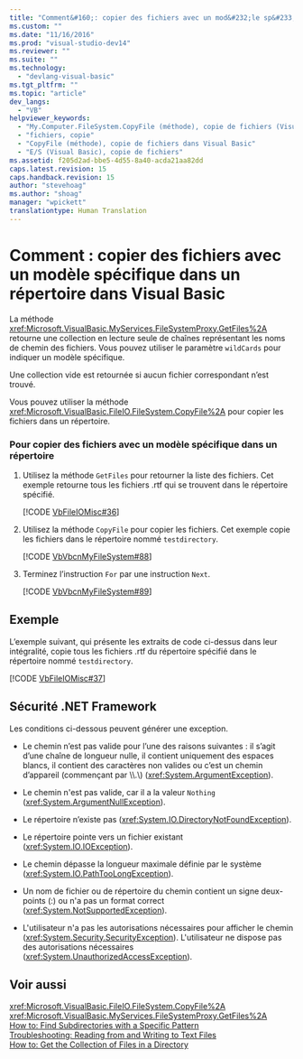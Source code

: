 ```yaml
---
title: "Comment&#160;: copier des fichiers avec un mod&#232;le sp&#233;cifique dans un r&#233;pertoire dans Visual Basic | Microsoft Docs"
ms.custom: ""
ms.date: "11/16/2016"
ms.prod: "visual-studio-dev14"
ms.reviewer: ""
ms.suite: ""
ms.technology: 
  - "devlang-visual-basic"
ms.tgt_pltfrm: ""
ms.topic: "article"
dev_langs: 
  - "VB"
helpviewer_keywords: 
  - "My.Computer.FileSystem.CopyFile (méthode), copie de fichiers (Visual Basic)"
  - "fichiers, copie"
  - "CopyFile (méthode), copie de fichiers dans Visual Basic"
  - "E/S (Visual Basic), copie de fichiers"
ms.assetid: f205d2ad-bbe5-4d55-8a40-acda21aa82dd
caps.latest.revision: 15
caps.handback.revision: 15
author: "stevehoag"
ms.author: "shoag"
manager: "wpickett"
translationtype: Human Translation
---
```

# Comment&#160;: copier des fichiers avec un mod&#232;le sp&#233;cifique dans un r&#233;pertoire dans Visual Basic
La méthode <xref:Microsoft.VisualBasic.MyServices.FileSystemProxy.GetFiles%2A> retourne une collection en lecture seule de chaînes représentant les noms de chemin des fichiers. Vous pouvez utiliser le paramètre `wildCards` pour indiquer un modèle spécifique.  
  
 Une collection vide est retournée si aucun fichier correspondant n’est trouvé.  
  
 Vous pouvez utiliser la méthode <xref:Microsoft.VisualBasic.FileIO.FileSystem.CopyFile%2A> pour copier les fichiers dans un répertoire.  
  
### Pour copier des fichiers avec un modèle spécifique dans un répertoire  
  
1.  Utilisez la méthode `GetFiles` pour retourner la liste des fichiers. Cet exemple retourne tous les fichiers .rtf qui se trouvent dans le répertoire spécifié.  
  
     [!CODE [VbFileIOMisc#36](../CodeSnippet/VS_Snippets_VBCSharp/VbFileIOMisc#36)]  
  
2.  Utilisez la méthode `CopyFile` pour copier les fichiers. Cet exemple copie les fichiers dans le répertoire nommé `testdirectory`.  
  
     [!CODE [VbVbcnMyFileSystem#88](../CodeSnippet/VS_Snippets_VBCSharp/VbVbcnMyFileSystem#88)]  
  
3.  Terminez l’instruction `For` par une instruction `Next`.  
  
     [!CODE [VbVbcnMyFileSystem#89](../CodeSnippet/VS_Snippets_VBCSharp/VbVbcnMyFileSystem#89)]  
  
## Exemple  
 L’exemple suivant, qui présente les extraits de code ci\-dessus dans leur intégralité, copie tous les fichiers .rtf du répertoire spécifié dans le répertoire nommé `testdirectory`.  
  
 [!CODE [VbFileIOMisc#37](../CodeSnippet/VS_Snippets_VBCSharp/VbFileIOMisc#37)]  
  
## Sécurité .NET Framework  
 Les conditions ci\-dessous peuvent générer une exception.  
  
-   Le chemin n’est pas valide pour l’une des raisons suivantes : il s’agit d’une chaîne de longueur nulle, il contient uniquement des espaces blancs, il contient des caractères non valides ou c’est un chemin d’appareil \(commençant par \\\\.\\\) \(<xref:System.ArgumentException>\).  
  
-   Le chemin n'est pas valide, car il a la valeur `Nothing` \(<xref:System.ArgumentNullException>\).  
  
-   Le répertoire n’existe pas \(<xref:System.IO.DirectoryNotFoundException>\).  
  
-   Le répertoire pointe vers un fichier existant \(<xref:System.IO.IOException>\).  
  
-   Le chemin dépasse la longueur maximale définie par le système \(<xref:System.IO.PathTooLongException>\).  
  
-   Un nom de fichier ou de répertoire du chemin contient un signe deux\-points \(:\) ou n'a pas un format correct \(<xref:System.NotSupportedException>\).  
  
-   L'utilisateur n'a pas les autorisations nécessaires pour afficher le chemin \(<xref:System.Security.SecurityException>\). L'utilisateur ne dispose pas des autorisations nécessaires \(<xref:System.UnauthorizedAccessException>\).  
  
## Voir aussi  
 <xref:Microsoft.VisualBasic.FileIO.FileSystem.CopyFile%2A>   
 <xref:Microsoft.VisualBasic.MyServices.FileSystemProxy.GetFiles%2A>   
 [How to: Find Subdirectories with a Specific Pattern](../../../../visual-basic/developing-apps/programming/drives-directories-files/how-to-find-subdirectories-with-a-specific-pattern.md)   
 [Troubleshooting: Reading from and Writing to Text Files](../../../../visual-basic/developing-apps/programming/drives-directories-files/troubleshooting-reading-from-and-writing-to-text-files.md)   
 [How to: Get the Collection of Files in a Directory](../../../../visual-basic/developing-apps/programming/drives-directories-files/how-to-get-the-collection-of-files-in-a-directory.md)